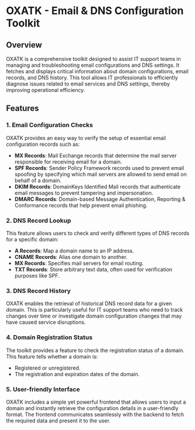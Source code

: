 # **OXATK - Email & DNS Configuration Toolkit**

## **Overview**
OXATK is a comprehensive toolkit designed to assist IT support teams in managing and troubleshooting email configurations and DNS settings. It fetches and displays critical information about domain configurations, email records, and DNS history. This tool allows IT professionals to efficiently diagnose issues related to email services and DNS settings, thereby improving operational efficiency.

## **Features**

### **1. Email Configuration Checks**
OXATK provides an easy way to verify the setup of essential email configuration records such as:
- **MX Records**: Mail Exchange records that determine the mail server responsible for receiving email for a domain.
- **SPF Records**: Sender Policy Framework records used to prevent email spoofing by specifying which mail servers are allowed to send email on behalf of a domain.
- **DKIM Records**: DomainKeys Identified Mail records that authenticate email messages to prevent tampering and impersonation.
- **DMARC Records**: Domain-based Message Authentication, Reporting & Conformance records that help prevent email phishing.

### **2. DNS Record Lookup**
This feature allows users to check and verify different types of DNS records for a specific domain:
- **A Records**: Map a domain name to an IP address.
- **CNAME Records**: Alias one domain to another.
- **MX Records**: Specifies mail servers for email routing.
- **TXT Records**: Store arbitrary text data, often used for verification purposes like SPF.

### **3. DNS Record History**
OXATK enables the retrieval of historical DNS record data for a given domain. This is particularly useful for IT support teams who need to track changes over time or investigate domain configuration changes that may have caused service disruptions.

### **4. Domain Registration Status**
The toolkit provides a feature to check the registration status of a domain. This feature tells whether a domain is:
- Registered or unregistered.
- The registration and expiration dates of the domain.

### **5. User-friendly Interface**
OXATK includes a simple yet powerful frontend that allows users to input a domain and instantly retrieve the configuration details in a user-friendly format. The frontend communicates seamlessly with the backend to fetch the required data and present it to the user.
